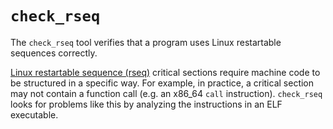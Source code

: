 # `check_rseq`

The `check_rseq` tool verifies that a program uses Linux restartable sequences
correctly.

[Linux restartable sequence (rseq)][linux-rseq] critical sections require
machine code to be structured in a specific way. For example, in practice, a
critical section may not contain a function call (e.g. an x86_64 `call`
instruction). `check_rseq` looks for problems like this by analyzing the
instructions in an ELF executable.

[linux-rseq]: https://www.efficios.com/blog/2019/02/08/linux-restartable-sequences/
